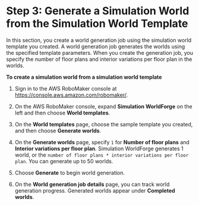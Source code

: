 # Step 3: Generate a Simulation World from the Simulation World Template<a name="worlds-creating-getting-started-world-gen"></a>

In this section, you create a world generation job using the simulation world template you created\. A world generation job generates the worlds using the specified template parameters\. When you create the generation job, you specify the number of floor plans and interior variations per floor plan in the worlds\. 

**To create a simulation world from a simulation world template**

1. Sign in to the AWS RoboMaker console at [https://console\.aws\.amazon\.com/robomaker/](https://console.aws.amazon.com/robomaker/)\.

1. On the AWS RoboMaker console, expand **Simulation WorldForge** on the left and then choose **World templates**\.

1. On the **World templates** page, choose the sample template you created, and then choose **Generate worlds**\.

1. On the **Generate worlds** page, specify `1` for **Number of floor plans** and **Interior variations per floor plan**\. Simulation WorldForge generates 1 world, or the `number of floor plans * interior variations per floor plan`\. You can generate up to 50 worlds\. 

1. Choose **Generate** to begin world generation\.

1. On the **World generation job details** page, you can track world generation progress\. Generated worlds appear under **Completed worlds**\. 